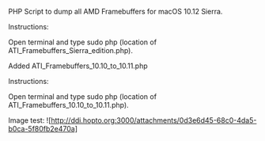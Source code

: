 PHP Script to dump all AMD Framebuffers for macOS 10.12 Sierra.

Instructions:

Open terminal and type sudo php (location of ATI_Framebuffers_Sierra_edition.php).

Added ATI_Framebuffers_10.10_to_10.11.php

Instructions:

Open terminal and type sudo php (location of ATI_Framebuffers_10.10_to_10.11.php).

Image test:
![http://ddi.hopto.org:3000/attachments/0d3e6d45-68c0-4da5-b0ca-5f80fb2e470a]